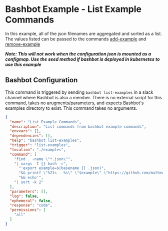 # Bashbot Example - List Example Commands

In this example, all of the json filenames are aggregated and sorted as a list. The values listed can be passed to the commands [add-example](../add-example) and [remove-example](../remove-example)

***Note: This will not work when the configuration json is mounted as a configmap. Use the seed method if bashbot is deployed in kubernetes to use this example***

## Bashbot Configuration

This command is triggered by sending `bashbot list-examples` in a slack channel where Bashbot is also a member. There is no external script for this command, takes no arugments/parameters, and expects Bashbot's examples directory to exist. This command takes no arguments.

```json
{
  "name": "List Example Commands",
  "description": "List commands from bashbot example commands",
  "envvars": [],
  "dependencies": [],
  "help": "bashbot list-examples",
  "trigger": "list-examples",
  "location": "./examples",
  "command": [
    "find . -name \"*.json\"",
    "| xargs -I {} bash -c",
      "'export example=$(basename {} .json)",
      "&& printf \"%21s - %s\" \"$example\" \"https://github.com/mathew-fleisch/bashbot/tree/main/examples/$example\"",
      "&& echo'",
    "| sort -k 2"
  ],
  "parameters": [],
  "log": false,
  "ephemeral": false,
  "response": "code",
  "permissions": [
    "all"
  ]
}
```
